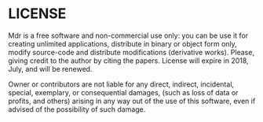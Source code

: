 LICENSE
=======

Mdr is a free software and non-commercial use only: you can be use it for creating unlimited applications, distribute in binary or object form only, modify source-code and distribute modifications (derivative works). Please, giving credit to the author by citing the papers. License will expire in 2018, July, and will be renewed.

Owner or contributors are not liable for any direct, indirect, incidental, special, exemplary, or consequential damages, (such as loss of data or profits, and others) arising in any way out of the use of this software, even if advised of the possibility
of such damage.
